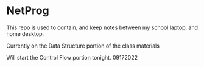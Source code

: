 # NetProg

This repo is used to contain, and keep notes between my school laptop, and home desktop. 

Currently on the Data Structure portion of the class materials

Will start the Control Flow portion tonight. 09172022